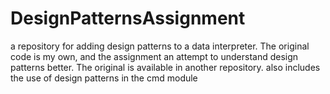 # DesignPatternsAssignment
a repository for adding design patterns to a data interpreter. The original code is my own, and the assignment an attempt to understand design patterns better. The original is available in another repository. also includes the use of design patterns in the cmd module
